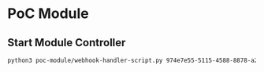 # PoC Module


## Start Module Controller
```bash
python3 poc-module/webhook-handler-script.py 974e7e55-5115-4588-8878-a2d76ea6b5f4 --username username --password password --api_url https://192.168.0.5:6969/api/v1 --advertised_address "$(hostname -I | awk '{print $1}').sslip.io" --advertised_port 3104
```
